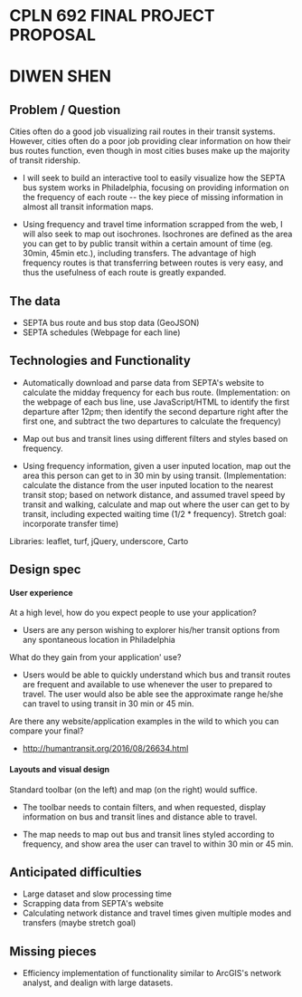 # CPLN 692 FINAL PROJECT PROPOSAL
# DIWEN SHEN


## Problem / Question

Cities often do a good job visualizing rail routes in their transit systems. However, cities often do a poor job providing clear information on how their bus routes function, even though in most cities buses make up the majority of transit ridership. 

- I will seek to build an interactive tool to easily visualize how the SEPTA bus system works in Philadelphia, focusing on providing information on the frequency of each route -- the key piece of missing information in almost all transit information maps. 

- Using frequency and travel time information scrapped from the web, I will also seek to map out isochrones. Isochrones are defined as the area you can get to by public transit within a certain amount of time (eg. 30min, 45min etc.), including transfers. The advantage of high frequency routes is that transferring between routes is very easy, and thus the usefulness of each route is greatly expanded.


## The data

- SEPTA bus route and bus stop data (GeoJSON)
- SEPTA schedules (Webpage for each line)


## Technologies and Functionality

- Automatically download and parse data from SEPTA's website to calculate the midday frequency for each bus route. (Implementation: on the webpage of each bus line, use JavaScript/HTML to identify the first departure after 12pm; then identify the second departure right after the first one, and subtract the two departures to calculate the frequency)

- Map out bus and transit lines using different filters and styles based on frequency.

- Using frequency information, given a user inputed location, map out the area this person can get to in 30 min by using transit. (Implementation: calculate the distance from the user inputed location to the nearest transit stop; based on network distance, and assumed travel speed by transit and walking, calculate and map out where the user can get to by transit, including expected waiting time (1/2 * frequency). Stretch goal: incorporate transfer time)

Libraries: leaflet, turf, jQuery, underscore, Carto


## Design spec

#### User experience

At a high level, how do you expect people to use your application?
- Users are any person wishing to explorer his/her transit options from any spontaneous location in Philadelphia

What do they gain from your application' use?
- Users would be able to quickly understand which bus and transit routes are frequent and available to use whenever the user to prepared to travel. The user would also be able see the approximate range he/she can travel to using transit in 30 min or 45 min.

Are there any website/application examples in the wild to which you can compare your final?
- http://humantransit.org/2016/08/26634.html


#### Layouts and visual design

Standard toolbar (on the left) and map (on the right) would suffice.

- The toolbar needs to contain filters, and when requested, display information on bus and transit lines and distance able to travel.

- The map needs to map out bus and transit lines styled according to frequency, and show area the user can travel to within 30 min or 45 min.


## Anticipated difficulties

- Large dataset and slow processing time
- Scrapping data from SEPTA's website
- Calculating network distance and travel times given multiple modes and transfers (maybe stretch goal)


## Missing pieces

- Efficiency implementation of functionality similar to ArcGIS's network analyst, and dealign with large datasets.
